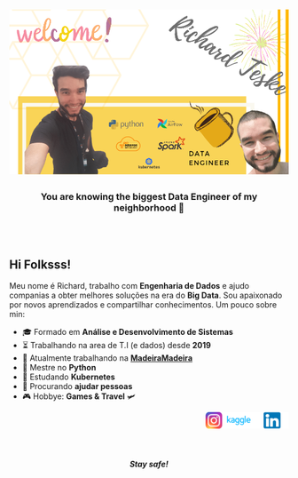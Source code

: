 # ![banner](https://github.com/Richard-Teske/Richard-Teske/blob/main/icons/main_banner.png)

<h3 align='center'>
You are knowing the biggest Data Engineer of my neighborhood 🤣
</h3>

<br>
<br>


## Hi Folksss!

Meu nome é Richard, trabalho com **Engenharia de Dados** e ajudo companias a obter melhores soluções na era do **Big Data**. Sou apaixonado por novos aprendizados e compartilhar conhecimentos. Um pouco sobre min:


- 🎓 Formado em **Análise e Desenvolvimento de Sistemas**
- ⏳ Trabalhando na area de T.I (e dados) desde **2019**
- 💼 Atualmente trabalhando na [**MadeiraMadeira**](https://www.madeiramadeira.com.br/)
- 🥋 Mestre no **Python**
- 📙 Estudando **Kubernetes**
- 🔎 Procurando **ajudar pessoas**
- 🎮 Hobbye: **Games & Travel** 🛩



<p>
  <a href="https://www.linkedin.com/in/richard-teske-25b88214b/"><img width="60" height="30" align='right' src="https://github.com/Richard-Teske/Richard-Teske/blob/main/icons/linkedin-icon.png"></a>&nbsp;&nbsp;
  <a href="https://www.kaggle.com/richardaraujodba"><img width="60" height="30" align='right' src="https://github.com/Richard-Teske/Richard-Teske/blob/main/icons/kaggle-icon.png"></a>&nbsp;&nbsp;
  <a href="https://www.instagram.com/living.mylifee/"><img width="30" height="30" align='right' src="https://github.com/Richard-Teske/Richard-Teske/blob/main/icons/instagram-icon.png"></a>
</p>


<br>
<br>
 
<h4 align='center'><i>Stay safe!</i></h4>

